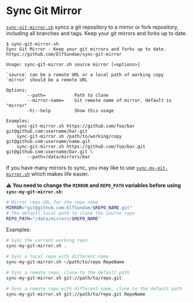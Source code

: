# Sync Git Mirror

[`sync-git-mirror.sh`](sync-git-mirror.sh) syncs a git repository to a mirror or fork repository, including all branches and tags. Keep your git mirrors and forks up to date.

```console
$ sync-git-mirror.sh
Sync Git Mirror - Keep your git mirrors and forks up to date.
https://github.com/ElfSundae/sync-git-mirror

Usage: sync-git-mirror.sh source mirror [<options>]

`source` can be a remote URL or a local path of working copy
`mirror` should be a remote URL

Options:
        --path=           Path to clone
        --mirror-name=    Git remote name of mirror, default is "mirror"
        -h|--help         Show this usage

Examples:
    sync-git-mirror.sh https://github.com/foo/bar git@github.com:username/bar.git
    sync-git-mirror.sh /path/to/working/copy git@github.com:username/name.git
    sync-git-mirror.sh https://github.com/foo/bar.git git@github.com:username/bar.git \
        --path=/data/mirrors/bar
```

If you have many mirrors to sync, you may like to use [`sync-my-git-mirror.sh`](sync-my-git-mirror.sh) which makes life easier.

**:warning: You need to change the `MIRROR` and `REPO_PATH` variables before using `sync-my-git-mirror.sh`:**

```bash
# Mirror repo URL for the repo name
MIRROR="git@github.com:ElfSundae/$REPO_NAME.git"
# The default local path to clone the source repo
REPO_PATH="/data/mirrors/$REPO_NAME"
```

Examples:

```bash
# Sync the current working repo
sync-my-git-mirror.sh .

# Sync a local repo with different name
sync-my-git-mirror.sh ~/path/to/repo RepoName

# Sync a remote repo, clone to the default path
sync-my-git-mirror.sh git://path/to/repo.git

# Sync a remote repo with different name, clone to the default path
sync-my-git-mirror.sh git://path/to/repo.git RepoName
```
